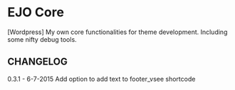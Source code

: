 # EJO Core
[Wordpress] My own core functionalities for theme development. Including some nifty debug tools.

## CHANGELOG

0.3.1 - 6-7-2015
Add option to add text to footer_vsee shortcode